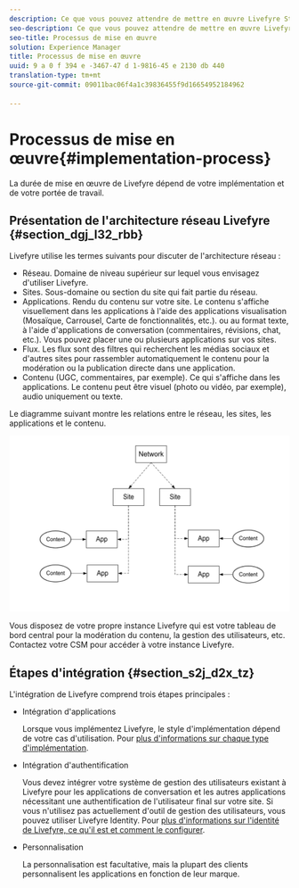 ```yaml
---
description: Ce que vous pouvez attendre de mettre en œuvre Livefyre Studio.
seo-description: Ce que vous pouvez attendre de mettre en œuvre Livefyre Studio.
seo-title: Processus de mise en œuvre
solution: Experience Manager
title: Processus de mise en œuvre
uuid: 9 a 0 f 394 e -3467-47 d 1-9816-45 e 2130 db 440
translation-type: tm+mt
source-git-commit: 09011bac06f4a1c39836455f9d16654952184962

---
```



# Processus de mise en œuvre{#implementation-process}

La durée de mise en œuvre de Livefyre dépend de votre implémentation et de votre portée de travail.

## Présentation de l&#39;architecture réseau Livefyre {#section_dgj_l32_rbb}

Livefyre utilise les termes suivants pour discuter de l&#39;architecture réseau :

* Réseau. Domaine de niveau supérieur sur lequel vous envisagez d&#39;utiliser Livefyre.
* Sites. Sous-domaine ou section du site qui fait partie du réseau.
* Applications. Rendu du contenu sur votre site. Le contenu s&#39;affiche visuellement dans les applications à l&#39;aide des applications visualisation (Mosaïque, Carrousel, Carte de fonctionnalités, etc.). ou au format texte, à l&#39;aide d&#39;applications de conversation (commentaires, révisions, chat, etc.). Vous pouvez placer une ou plusieurs applications sur vos sites.
* Flux. Les flux sont des filtres qui recherchent les médias sociaux et d&#39;autres sites pour rassembler automatiquement le contenu pour la modération ou la publication directe dans une application.
* Contenu (UGC, commentaires, par exemple). Ce qui s&#39;affiche dans les applications. Le contenu peut être visuel (photo ou vidéo, par exemple), audio uniquement ou texte.

Le diagramme suivant montre les relations entre le réseau, les sites, les applications et le contenu.

![](assets/network_site_architecture.png)

Vous disposez de votre propre instance Livefyre qui est votre tableau de bord central pour la modération du contenu, la gestion des utilisateurs, etc. Contactez votre CSM pour accéder à votre instance Livefyre.

## Étapes d&#39;intégration {#section_s2j_d2x_tz}

L&#39;intégration de Livefyre comprend trois étapes principales :

* Intégration d&#39;applications

   Lorsque vous implémentez Livefyre, le style d&#39;implémentation dépend de votre cas d&#39;utilisation. Pour [plus d&#39;informations sur chaque type d&#39;implémentation](/help/implementation/c-getting-started/c-implementation-process/c-app-integration-types.md#c_app_integration_types).

* Intégration d&#39;authentification

   Vous devez intégrer votre système de gestion des utilisateurs existant à Livefyre pour les applications de conversation et les autres applications nécessitant une authentification de l&#39;utilisateur final sur votre site. Si vous n&#39;utilisez pas actuellement d&#39;outil de gestion des utilisateurs, vous pouvez utiliser Livefyre Identity. Pour [plus d&#39;informations sur l&#39;identité de Livefyre, ce qu&#39;il est et comment le configurer](/help/implementation/c-livefyre-identity-comp/c-livefyre-identity-comp.md#c_livefyre_identity).

* Personnalisation

   La personnalisation est facultative, mais la plupart des clients personnalisent les applications en fonction de leur marque.

